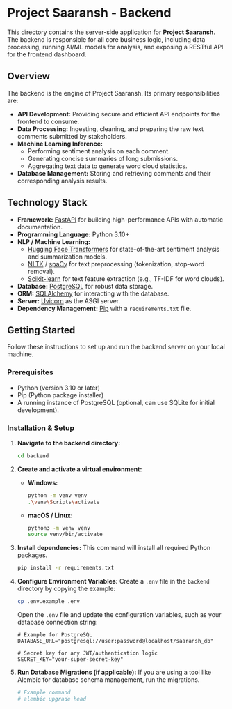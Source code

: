 # Project Saaransh - Backend

This directory contains the server-side application for **Project Saaransh**. The backend is responsible for all core business logic, including data processing, running AI/ML models for analysis, and exposing a RESTful API for the frontend dashboard.

##  Overview

The backend is the engine of Project Saaransh. Its primary responsibilities are:

* **API Development:** Providing secure and efficient API endpoints for the frontend to consume.
* **Data Processing:** Ingesting, cleaning, and preparing the raw text comments submitted by stakeholders.
* **Machine Learning Inference:**
    * Performing sentiment analysis on each comment.
    * Generating concise summaries of long submissions.
    * Aggregating text data to generate word cloud statistics.
* **Database Management:** Storing and retrieving comments and their corresponding analysis results.



##  Technology Stack

* **Framework:** [FastAPI](https://fastapi.tiangolo.com/) for building high-performance APIs with automatic documentation.
* **Programming Language:** Python 3.10+
* **NLP / Machine Learning:**
    * [Hugging Face Transformers](https://huggingface.co/docs/transformers/index) for state-of-the-art sentiment analysis and summarization models.
    * [NLTK](https://www.nltk.org/) / [spaCy](https://spacy.io/) for text preprocessing (tokenization, stop-word removal).
    * [Scikit-learn](https://scikit-learn.org/stable/) for text feature extraction (e.g., TF-IDF for word clouds).
* **Database:** [PostgreSQL](https://www.postgresql.org/) for robust data storage.
* **ORM:** [SQLAlchemy](https://www.sqlalchemy.org/) for interacting with the database.
* **Server:** [Uvicorn](https://www.uvicorn.org/) as the ASGI server.
* **Dependency Management:** [Pip](https://pip.pypa.io/en/stable/) with a `requirements.txt` file.

##  Getting Started

Follow these instructions to set up and run the backend server on your local machine.

### Prerequisites

* Python (version 3.10 or later)
* Pip (Python package installer)
* A running instance of PostgreSQL (optional, can use SQLite for initial development).

### Installation & Setup

1.  **Navigate to the backend directory:**
    ```bash
    cd backend
    ```

2.  **Create and activate a virtual environment:**
    * **Windows:**
        ```bash
        python -m venv venv
        .\venv\Scripts\activate
        ```
    * **macOS / Linux:**
        ```bash
        python3 -m venv venv
        source venv/bin/activate
        ```

3.  **Install dependencies:**
    This command will install all required Python packages.
    ```bash
    pip install -r requirements.txt
    ```

4.  **Configure Environment Variables:**
    Create a `.env` file in the `backend` directory by copying the example:
    ```bash
    cp .env.example .env
    ```
    Open the `.env` file and update the configuration variables, such as your database connection string:
    ```
    # Example for PostgreSQL
    DATABASE_URL="postgresql://user:password@localhost/saaransh_db"

    # Secret key for any JWT/authentication logic
    SECRET_KEY="your-super-secret-key"
    ```

5.  **Run Database Migrations (if applicable):**
    If you are using a tool like Alembic for database schema management, run the migrations.
    ```bash
    # Example command
    # alembic upgrade head
    ```
